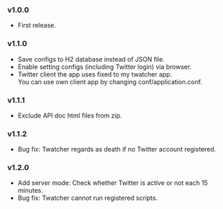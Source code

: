 ### v1.0.0
- First release.

### v1.1.0
- Save configs to H2 database instead of JSON file.
- Enable setting configs (including Twitter login) via browser.
- Twitter client the app uses fixed to my twatcher app.  
  You can use own client app by changing conf/application.conf.

### v1.1.1
- Exclude API doc html files from zip.

### v1.1.2
- Bug fix: Twatcher regards as death if no Twitter account registered.

### v1.2.0
- Add server mode: Check whether Twitter is active or not each 15 minutes.
- Bug fix: Twatcher cannot run registered scripts.
